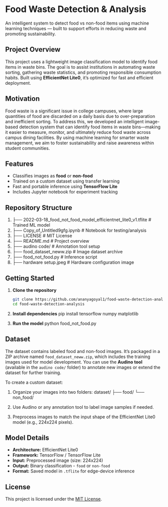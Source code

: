 # Food Waste Detection & Analysis

An intelligent system to detect food vs non-food items using machine learning techniques — built to support efforts in reducing waste and promoting sustainability.

## Project Overview

This project uses a lightweight image classification model to identify food items in waste bins. The goal is to assist institutions in automating waste sorting, gathering waste statistics, and promoting responsible consumption habits. Built using **EfficientNet Lite0**, it’s optimized for fast and efficient deployment.

## Motivation

Food waste is a significant issue in college campuses, where large quantities of food are discarded on a daily basis due to over-preparation and inefficient sorting. To address this, we developed an intelligent image-based detection system that can identify food items in waste bins—making it easier to measure, monitor, and ultimately reduce food waste across campus dining facilities. By using machine learning for smarter waste management, we aim to foster sustainability and raise awareness within student communities.

## Features

- Classifies images as **food** or **non-food**
- Trained on a custom dataset using transfer learning
- Fast and portable inference using **TensorFlow Lite**
- Includes Jupyter notebook for experiment tracking

## Repository Structure

1. ├── 2022-03-18_food_not_food_model_efficientnet_lite0_v1.tflite  # Trained ML model
2. ├── Copy_of_Untitled9gfg.ipynb                                   # Notebook for testing/analysis
3. ├── LICENSE                                                      # MIT License
4. ├── README.md                                                    # Project overview
5. ├── audino code/                                                 # Annotation tool setup
6. ├── food_dataset_neww.zip                                        # Image dataset archive
7. ├── food_not_food.py                                             # Inference script
8. ├── hardware setup.jpeg                                          # Hardware configuration image


## Getting Started

1. **Clone the repository**
   ```bash
   git clone https://github.com/ananyagoyal1/food-waste-detection-analysis.git
   cd food-waste-detection-analysis

2. **Install dependencies**
   pip install tensorflow numpy matplotlib
   
3. **Run the model**
   python food_not_food.py

## Dataset

The dataset contains labeled food and non-food images. It’s packaged in a ZIP archive named `food_dataset_neww.zip`, which includes the training images used for model development. You can use the **Audino tool** (available in the `audino code/` folder) to annotate new images or extend the dataset for further training.

To create a custom dataset:

1. Organize your images into two folders:
   dataset/ ├── food/ └── non_food/

2. Use Audino or any annotation tool to label image samples if needed.

3. Preprocess images to match the input shape of the EfficientNet Lite0 model (e.g., 224x224 pixels).

## Model Details

- **Architecture:** EfficientNet Lite0
- **Framework:** TensorFlow / TensorFlow Lite
- **Input:** Preprocessed image (size: 224x224)
- **Output:** Binary classification - `food` or `non-food`
- **Format:** Saved model in `.tflite` for edge-device inference

## License

This project is licensed under the [MIT License](./LICENSE).
